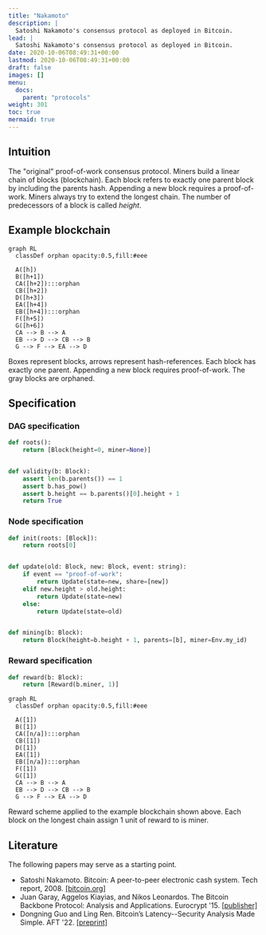 ```yaml
---
title: "Nakamoto"
description: |
  Satoshi Nakamoto's consensus protocol as deployed in Bitcoin.
lead: |
  Satoshi Nakamoto's consensus protocol as deployed in Bitcoin.
date: 2020-10-06T08:49:31+00:00
lastmod: 2020-10-06T08:49:31+00:00
draft: false
images: []
menu:
  docs:
    parent: "protocols"
weight: 301
toc: true
mermaid: true
---
```


## Intuition

The "original" proof-of-work consensus protocol. Miners build a linear
chain of blocks (blockchain). Each block refers to exactly one parent
block by including the parents hash. Appending a new block requires a
proof-of-work. Miners always try to extend the longest chain. The number
of predecessors of a block is called *height*.


## Example blockchain

```mermaid
graph RL
  classDef orphan opacity:0.5,fill:#eee

  A([h])
  B([h+1])
  CA([h+2]):::orphan
  CB([h+2])
  D([h+3])
  EA([h+4])
  EB([h+4]):::orphan
  F([h+5])
  G([h+6])
  CA --> B --> A
  EB --> D --> CB --> B
  G --> F --> EA --> D
```

Boxes represent blocks, arrows represent hash-references. Each block has
exactly one parent. Appending a new block requires proof-of-work. The
gray blocks are orphaned.

## Specification

### DAG specification

```python
def roots():
    return [Block(height=0, miner=None)]


def validity(b: Block):
    assert len(b.parents()) == 1
    assert b.has_pow()
    assert b.height == b.parents()[0].height + 1
    return True
```

### Node specification

```python
def init(roots: [Block]):
    return roots[0]


def update(old: Block, new: Block, event: string):
    if event == "proof-of-work":
        return Update(state=new, share=[new])
    elif new.height > old.height:
        return Update(state=new)
    else:
        return Update(state=old)


def mining(b: Block):
    return Block(height=b.height + 1, parents=[b], miner=Env.my_id)
```

### Reward specification

```python
def reward(b: Block):
    return [Reward(b.miner, 1)]
```

```mermaid
graph RL
  classDef orphan opacity:0.5,fill:#eee

  A([1])
  B([1])
  CA([n/a]):::orphan
  CB([1])
  D([1])
  EA([1])
  EB([n/a]):::orphan
  F([1])
  G([1])
  CA --> B --> A
  EB --> D --> CB --> B
  G --> F --> EA --> D
```

Reward scheme applied to the example blockchain shown above. Each block
on the longest chain assign 1 unit of reward to is miner.

<!--

## Attacks

### Selfish Mining

Description.

### SSZ attack space

Description.

## CPR API

How to simulate, attack, learn.

-->


## Literature

The following papers may serve as a starting point.

- Satoshi Nakamoto. Bitcoin: A peer-to-peer electronic cash system. Tech
report, 2008. [[bitcoin.org]](https://bitcoin.org/bitcoin.pdf)
- Juan Garay, Aggelos Kiayias, and Nikos Leonardos. The Bitcoin Backbone Protocol:
Analysis and Applications. Eurocrypt '15.
[[publisher]](https://link.springer.com/chapter/10.1007/978-3-662-46803-6_10)
- Dongning Guo and Ling Ren. Bitcoin’s Latency--Security Analysis Made
Simple. AFT '22. [[preprint]](https://arxiv.org/abs/2203.06357)
